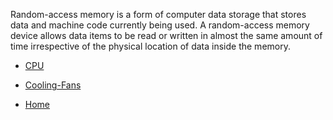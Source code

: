 Random-access memory is a form of computer data storage that stores data and machine code currently being used. A random-access memory device allows data items to be read or written in almost the same amount of time 
irrespective of the physical location of data inside the memory.


* [CPU](CPU.md)

* [Cooling-Fans](Cooling-Fans.md)


* [Home](README.md)
